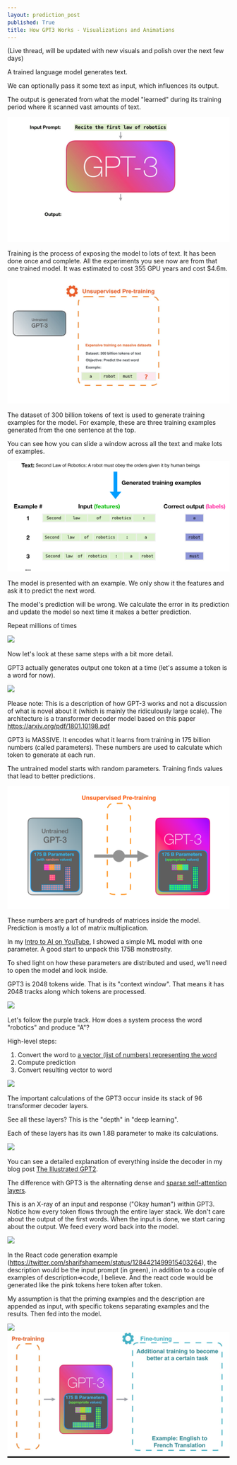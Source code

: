 ```yaml
---
layout: prediction_post
published: True
title: How GPT3 Works - Visualizations and Animations
---
```


(Live thread, will be updated with new visuals and polish over the next few days)

A trained language model generates text.

We can optionally pass it some text as input, which influences its output. 

The output is generated from what the model "learned" during its training period where it scanned vast amounts of text.


<div class="img-div-any-width" markdown="0">
  <img src="/images/gpt3/01-gpt3-language-model-overview.gif" />
  <br />

</div>


<!--more-->


Training is the process of exposing the model to lots of text. It has been done once and complete. All the experiments you see now are from that one trained model. It was estimated to cost 355 GPU years and cost $4.6m.




<div class="img-div-any-width" markdown="0">
  <img src="/images/gpt3/02-gpt3-training-language-model.gif" />
  <br />

</div>


The dataset of 300 billion tokens of text is used to generate training examples for the model. For example, these are three training examples generated from the one sentence at the top. 

You can see how you can slide a window across all the text and make lots of examples.



<div class="img-div-any-width" markdown="0">
  <img src="/images/gpt3/gpt3-training-examples-sliding-window.png" />
  <br />

</div>

The model is presented with an example. We only show it the features and ask it to predict the next word. 

The model's prediction will be wrong. We calculate the error in its prediction and update the model so next time it makes a better prediction.

Repeat millions of times

<div class="img-div-any-width" markdown="0">
  <img src="/images/gpt3/03-gpt3-training-step-back-prop.gif" />
  <br />

</div>




Now let's look at these same steps with a bit more detail.

GPT3 actually generates output one token at a time (let's assume a token is a word for now).



<div class="img-div-any-width" markdown="0">
  <img src="/images/gpt3/04-gpt3-generate-tokens-output.gif" />
  <br />

</div>


Please note: This is a description of how GPT-3 works and not a discussion of what is novel about it (which is mainly the ridiculously large scale). The architecture is a transformer decoder model based on this paper https://arxiv.org/pdf/1801.10198.pdf




GPT3 is MASSIVE. It encodes what it learns from training in 175 billion numbers (called parameters). These numbers are used to calculate which token to generate at each run.

The untrained model starts with random parameters. Training finds values that lead to better predictions.




<div class="img-div-any-width" markdown="0">
  <img src="/images/gpt3/gpt3-parameters-weights.png" />
  <br />

</div>


These numbers are part of hundreds of matrices inside the model. Prediction is mostly a lot of matrix multiplication.

In my [Intro to AI on YouTube](https://youtube.com/watch?v=mSTCzNgDJy4), I showed a simple ML model with one parameter. A good start to unpack this 175B monstrosity.


To shed light on how these parameters are distributed and used, we'll need to open the model and look inside.

GPT3 is 2048 tokens wide. That is its "context window". That means it has 2048 tracks along which tokens are processed.

<div class="img-div-any-width" markdown="0">
  <img src="/images/gpt3/05-gpt3-generate-output-context-window.gif" />
  <br />

</div>


Let's follow the purple track. How does a system process the word "robotics" and produce "A"?

High-level steps:

1. Convert the word to [a vector (list of numbers) representing the word](https://jalammar.github.io/illustrated-word2vec/)
2. Compute prediction
3. Convert resulting vector to word


<div class="img-div-any-width" markdown="0">
  <img src="/images/gpt3/06-gpt3-embedding.gif" />
  <br />

</div>



The important calculations of the GPT3 occur inside its stack of 96 transformer decoder layers. 

See all these layers? This is the "depth" in "deep learning".

Each of these layers has its own 1.8B parameter to make its calculations. 



<div class="img-div-any-width" markdown="0">
  <img src="/images/gpt3/07-gpt3-processing-transformer-blocks.gif" />
  <br />

</div>


You can see a detailed explanation of everything inside the decoder in my blog post [The Illustrated GPT2](https://jalammar.github.io/illustrated-gpt2/).

The difference with GPT3 is the alternating dense and [sparse self-attention layers](https://arxiv.org/pdf/1904.10509.pdf).







This is an X-ray of an input and response ("Okay human") within GPT3. Notice how every token flows through the entire layer stack. We don't care about the output of the first words. When the input is done, we start caring about the output. We feed every word back into the model.


<div class="img-div-any-width" markdown="0">
  <img src="/images/gpt3/08-gpt3-tokens-transformer-blocks.gif" />
  <br />

</div>


In the React code generation example (https://twitter.com/sharifshameem/status/1284421499915403264), the description would be the input prompt (in green), in addition to a couple of examples of description=>code, I believe. And the react code would be generated like the pink tokens here token after token.


My assumption is that the priming examples and the description are appended as input, with specific tokens separating examples and the results. Then fed into the model.

<div class="img-div-any-width" markdown="0">
  <img src="/images/gpt3/09-gpt3-generating-react-code-example.gif" />
  <br />

</div>




<div class="img-div-any-width" markdown="0">
  <img src="/images/gpt3/10-gpt3-fine-tuning.gif" />
  <br />

</div>
